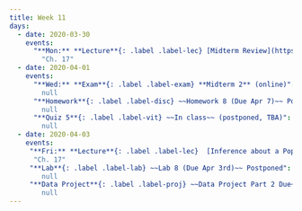 ```yaml
---
title: Week 11
days:
  - date: 2020-03-30
    events:
      "**Mon:** **Lecture**{: .label .label-lec} [Midterm Review](https://bcourses.berkeley.edu/courses/1490339/pages/l22-continued)":
        "Ch. 17"
  - date: 2020-04-01
    events:
      "**Wed:** **Exam**{: .label .label-exam} **Midterm 2** (online)":
        null
      "**Homework**{: .label .label-disc} ~~Homework 8 (Due Apr 7)~~ Postponed":
        null
      "**Quiz 5**{: .label .label-vit} ~~In class~~ (postponed, TBA)":
        null
  - date: 2020-04-03
    events:
     "**Fri:** **Lecture**{: .label .label-lec}  [Inference about a Population Mean](https://ph142-ucb.github.io/sp20/src/lec/Ch17_Inference-population-mean.pdf)":
      "Ch. 17"
     "**Lab**{: .label .label-lab} ~~Lab 8 (Due Apr 3rd)~~ Postponed":
        null
     "**Data Project**{: .label .label-proj} ~~Data Project Part 2 Due~~ (postponed, TBA)":
        null
---
```


